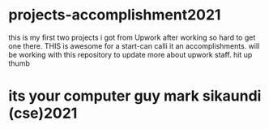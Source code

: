 # projects-accomplishment2021
this is my first two projects i got from Upwork after working so hard to get one there. THIS is awesome for a start-can calli it an accomplishments.
will be working with this repository to update more about upwork staff.
hit up thumb
# its your computer guy mark sikaundi (cse)2021
